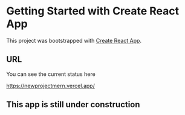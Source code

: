 # Getting Started with Create React App

This project was bootstrapped with [Create React App](https://github.com/facebook/create-react-app).

## URL

You can see the current status here

https://newprojectmern.vercel.app/

## This app is still under construction
